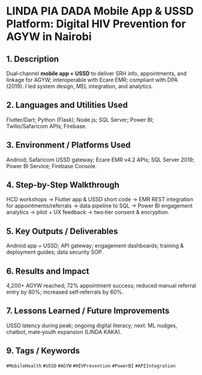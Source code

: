 # **LINDA PIA DADA Mobile App & USSD Platform: Digital HIV Prevention for AGYW in Nairobi**

## 1. Description
Dual‑channel **mobile app + USSD** to deliver SRH info, appointments, and linkage for AGYW; interoperable with Ecare EMR; compliant with DPA (2019). I led system design, MEL integration, and analytics.

## 2. Languages and Utilities Used
Flutter/Dart; Python (Flask); Node.js; SQL Server; Power BI; Twilio/Safaricom APIs; Firebase.

## 3. Environment / Platforms Used
Android; Safaricom USSD gateway; Ecare EMR v4.2 APIs; SQL Server 2019; Power BI Service; Firebase Console.

## 4. Step-by-Step Walkthrough
HCD workshops → Flutter app & USSD short code → EMR REST integration for appointments/referrals → data pipeline to SQL → Power BI engagement analytics → pilot + UX feedback → two‑tier consent & encryption.

## 5. Key Outputs / Deliverables
Android app + USSD; API gateway; engagement dashboards; training & deployment guides; data security SOP.

## 6. Results and Impact
4,200+ AGYW reached; 72% appointment success; reduced manual referral entry by 80%; increased self‑referrals by 60%.

## 7. Lessons Learned / Future Improvements
USSD latency during peak; ongoing digital literacy; next: ML nudges, chatbot, male‑youth expansion (LINDA KAKA).

## 9. Tags / Keywords
`#MobileHealth` `#USSD` `#AGYW` `#HIVPrevention` `#PowerBI` `#APIIntegration`
